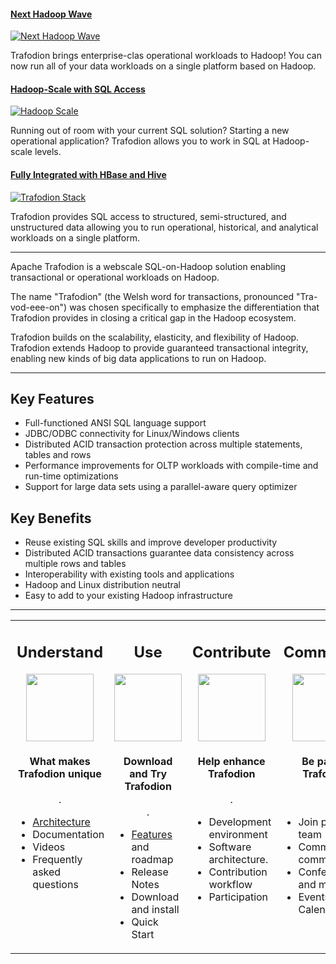 <!--
  Licensed under the Apache License, Version 2.0 (the "License");
  you may not use this file except in compliance with the License.
  You may obtain a copy of the License at

      http://www.apache.org/licenses/LICENSE-2.0

  Unless required by applicable law or agreed to in writing, software
  distributed under the License is distributed on an "AS IS" BASIS,
  WITHOUT WARRANTIES OR CONDITIONS OF ANY KIND, either express or implied.
  See the License for the specific language governing permissions and
  limitations under the License.
-->
#### [Next Hadoop Wave][revolution]

[![Next Hadoop Wave](images/carousel/revolution.png)][revolution]

Trafodion brings enterprise-clas operational workloads to Hadoop! You can now run all of your data workloads on a single platform based on Hadoop.


#### [Hadoop-Scale with SQL Access][scale]

[![Hadoop Scale](images/carousel/scale.png)][scale]

Running out of room with your current SQL solution? Starting a new operational application? Trafodion allows you to work in SQL at Hadoop-scale levels.


#### [Fully Integrated with HBase and Hive][stack]

[![Trafodion Stack](images/carousel/stack.png)][stack]

Trafodion provides SQL access to structured, semi-structured, and unstructured data allowing you to run operational, historical, and analytical workloads on a single platform.


[revolution]: http://trafodion.apache.org
[scale]: http://trafodion.apache.org
[stack]: index.html


---

Apache Trafodion is a webscale SQL-on-Hadoop solution enabling transactional or operational workloads on Hadoop. 

The name &quot;Trafodion&quot; (the Welsh word for transactions, pronounced &quot;Tra-vod-eee-on&quot;) was chosen specifically to emphasize the differentiation that Trafodion provides in closing a critical gap in the Hadoop ecosystem. 

Trafodion builds on the scalability, elasticity, and flexibility of Hadoop. Trafodion extends Hadoop to provide guaranteed transactional integrity, enabling new kinds of big data applications to run on Hadoop. 

---

## Key Features

* Full-functioned ANSI SQL language support
* JDBC/ODBC connectivity for Linux/Windows clients
* Distributed ACID transaction protection across multiple statements, tables and rows
* Performance improvements for OLTP workloads with compile-time and run-time optimizations
* Support for large data sets using a parallel-aware query optimizer


## Key Benefits

* Reuse existing SQL skills and improve developer productivity
* Distributed ACID transactions guarantee data consistency across multiple rows and tables
* Interoperability with existing tools and applications
* Hadoop and Linux distribution neutral
* Easy to add to your existing Hadoop infrastructure


---

<span >
<!-- table class="hidetable" -->
<table>
<tr>
<td width="25%" valign="top">
<center>
<h2>Understand</h2>
<img src="images/logos/understand.png" width="108" height="108"/>
<h4>What makes Trafodion unique</h4>
<div class="customHr">.</div>
</center>
<ul>
<li><a href="architecture-overview.html">Architecture</a></li>
<li>Documentation</li>
<li>Videos</li>
<li>Frequently asked questions</li>
</ul>
</td>
<td width="25%" valign="top">
<center>
<h2>Use</h2>
<img src="images/logos/use.png" width="108" height="108"/>
<h4>Download and Try Trafodion</h4>
<div class="customHr">.</div>
</center>
<ul>
<li><a href="index.html">Features</a> and roadmap</li>
<li>Release Notes</li>
<li>Download and install</li>
<li>Quick Start</li>
</ul>
</td>
<td width="25%" valign="top">
<center>
<h2>Contribute</h2>
<img src="images/logos/contribute.png" width="108" height="108"/>
<h4>Help enhance Trafodion</h4>
<div class="customHr">.</div>
</center>
<ul>
<li>Development environment</li>
<li>Software architecture.</li>
<li>Contribution workflow</li>
<li>Participation</li>
</ul>
</td>
<td width="25%" valign="top">
<center>
<h2>Community</h2>
<img src="images/logos/community.png" width="108" height="108"/>
<h4>Be part of Trafodion</h4>
<div class="customHr">.</div>
</center>
<ul>
<li>Join project team</li>
<li>Community communication</li>
<li>Conferences and meetups</li>
<li>Events Calendar</li>
</ul>
</td>
</tr>
</table>
</span>